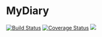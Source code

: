 # MyDiary
[![Build Status](https://travis-ci.org/UggoPrince/MyDiary.svg?branch=master)](https://travis-ci.org/UggoPrince/MyDiary) <a href='https://coveralls.io/github/UggoPrince/MyDiarybranch=develop'><img src='https://coveralls.io/repos/github/UggoPrince/MyDiary/badge.svg?branch=develop' alt='Coverage Status' /></a> <a href="https://codeclimate.com/github/UggoPrince/MyDiary/test_coverage"><img src="https://api.codeclimate.com/v1/badges/cd2bf5a44988d893158c/test_coverage" /></a>